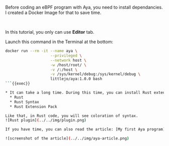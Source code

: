 Before coding an eBPF program with Aya, you need to install dependancies. I created a Docker Image for that to save time.

<br>

In this tutorial, you only can use **Editor** tab.

Launch this command in the Terminal at the bottom:

```sh
docker run --rm -it --name aya \
                    --privileged \
                    --network host \
                    -w /host/root/ \
                    -v /:/host \
                    -v /sys/kernel/debug:/sys/kernel/debug \
                    littlejo/aya:1.0.0 bash
```{{exec}}

* It can take a long time. During this time, you can install Rust extensions (in the OPEN VSX Registry) for the Editor:
  * Rust
  * Rust Syntax
  * Rust Extension Pack

Like that, in Rust code, you will see coloration of syntax.
![Rust plugin](../../img/plugin.png)

If you have time, you can also read the article: [My first Aya program](https://dev.to/littlejo/my-first-aya-program-2j0p).

![screenshot of the article](../../img/aya-article.png)
